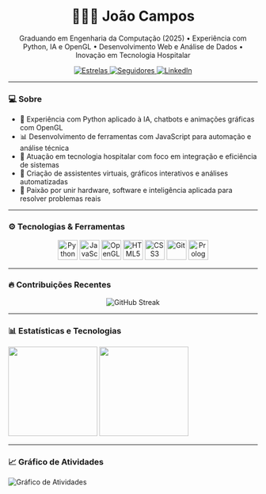 <h1 align="center">👨🏻‍💻 João Campos</h1>

<p align="center">
  Graduando em Engenharia da Computação (2025) • Experiência com Python, IA e OpenGL • Desenvolvimento Web e Análise de Dados • Inovação em Tecnologia Hospitalar
</p>

<p align="center">
  <a href="https://github.com/jcamposss?tab=repositories&sort=stargazers">
    <img alt="Estrelas" src="https://custom-icon-badges.demolab.com/github/stars/jcamposss?color=55960c&style=for-the-badge&labelColor=488207&logo=star&label=Estrelas" />
  </a>
  <a href="https://github.com/jcamposss">
    <img alt="Seguidores" src="https://custom-icon-badges.demolab.com/github/followers/jcamposss?color=236ad3&labelColor=1155ba&style=for-the-badge&logo=github&label=Seguidores&logoColor=white" />
  </a>
  <a href="https://www.linkedin.com/in/jepcampos/" target="_blank">
    <img alt="LinkedIn" src="https://img.shields.io/badge/LinkedIn-%2B500%20conexões-0077B5?style=for-the-badge&logo=linkedin&logoColor=white" />
  </a>
</p>

---

### 💻 Sobre

- 🚀 Experiência com Python aplicado à IA, chatbots e animações gráficas com OpenGL  
- 📊 Desenvolvimento de ferramentas com JavaScript para automação e análise técnica  
- 🏥 Atuação em tecnologia hospitalar com foco em integração e eficiência de sistemas  
- 🤖 Criação de assistentes virtuais, gráficos interativos e análises automatizadas  
- 🔧 Paixão por unir hardware, software e inteligência aplicada para resolver problemas reais  

---

### ⚙️ Tecnologias & Ferramentas

<p align="center">
  <img src="https://cdn.jsdelivr.net/gh/devicons/devicon@latest/icons/python/python-original.svg" title="Python" alt="Python" width="40px" />
  <img src="https://cdn.jsdelivr.net/gh/devicons/devicon@latest/icons/javascript/javascript-original.svg" title="JavaScript" alt="JavaScript" width="40px" />
  <img src="https://cdn.jsdelivr.net/gh/devicons/devicon@latest/icons/opengl/opengl-original.svg" title="OpenGL" alt="OpenGL" width="40px" />
  <img src="https://cdn.jsdelivr.net/gh/devicons/devicon@latest/icons/html5/html5-original.svg" title="HTML5" alt="HTML5" width="40px" />
  <img src="https://cdn.jsdelivr.net/gh/devicons/devicon@latest/icons/css3/css3-original.svg" title="CSS3" alt="CSS3" width="40px" />
  <img src="https://cdn.jsdelivr.net/gh/devicons/devicon@latest/icons/git/git-original.svg" title="Git" alt="Git" width="40px" />
  <img src="https://cdn.jsdelivr.net/gh/devicons/devicon@latest/icons/prolog/prolog-original.svg" title="Prolog" alt="Prolog" width="40px" />
</p>

---
### 🔥 Contribuições Recentes

<p align="center">
  <img 
    src="https://streak-stats.demolab.com?user=jcamposss&theme=tokyonight&hide_border=true&date_format=d%20M%20Y&locale=pt-br&mode=weekly&custom_title=Contribui%C3%A7%C3%A3o%20Cont%C3%ADnua" 
    alt="GitHub Streak"
  />
</p>

---
### 📊 Estatísticas e Tecnologias

<p align="left">
  <img 
    src="https://github-readme-stats.vercel.app/api?username=jcamposss&show_icons=true&theme=tokyonight&include_all_commits=true&count_private=true&hide_border=true&locale=pt-br&custom_title=Estatísticas%20do%20GitHub" 
    height="180"
  />
  <img 
    src="https://github-readme-stats.vercel.app/api/top-langs/?username=jcamposss&layout=compact&theme=tokyonight&hide_border=true&custom_title=Linguagens%20Mais%20Usadas" 
    height="180"
  />
</p>

---
### 📈 Gráfico de Atividades

<p align="left">
  <img 
    src="https://github-readme-activity-graph.vercel.app/graph?username=jcamposss&bg_color=0d1117&color=00bcd4&line=00bcd4&point=ffffff&area=true&hide_border=true&locale=pt-br&custom_title=Gr%C3%A1fico%20de%20Atividades%20Recentes" 
    alt="Gráfico de Atividades"
  />
</p>


